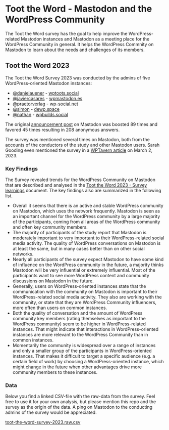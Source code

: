 # Toot the Word - Mastodon and the WordPress Community 
The Toot the Word survey has the goal to help improve the WordPress-related Mastodon instances and Mastodon as a meeting place for the WordPress Community in general. It helps the WordPress Commnity on Mastodon to learn about the needs and challenges of its members.

## Toot the Word 2023
The Toot the Word Survey 2023 was conducted by the admins of five WordPress-oriented Mastodon instances:

* [@danielauener](https://wptoots.social/@danielauener) - [wptoots.social](https://wptoots.social)
* [@javiercasares](https://wpmastodon.es/@javiercasares) - [wpmastodon.es](https://wpmastodon.es)
* [@praetorverlag](https://wp-social.net/@praetorverlag) - [wp-social.net](https://wp-social.net)
* [@simon](https://dewp.space/@simon) - [dewp.space](https://dewp.space)
* [@nathan](https://wpbuilds.social/@nathan) - [wpbuilds.social](https://wpbuilds.social)

The original [announcement post](https://wptoots.social/@danielauener/109920626133274753) on Mastodon was boosted 89 times and favored 45 times resulting in 208 anonymous answers. 

The survey was mentioned several times on Mastodon, both from the accounts of the conductors of the study and other Mastodon users. Sarah Gooding even mentioned the survey in a [WPTavern article](https://wptavern.com/wordpress-community-on-mastodon-launches-toot-the-word-survey) on March 2, 2023.

### Key Findings

The Survey revealed trends for the WordPress Community on Mastodon that are described and analysed in the [Toot the Word 2023 - Survey learnings](https://github.com/danielauener/toot-the-word/raw/main/Toot%20the%20Word%202023%20-%20Survey%20learnings.pdf) document. The key findings also are summarized in the following list.

* Overall it seems that there is an active and stable WordPress community on Mastodon, which uses the network frequently. Mastodon is seen as an important channel for the WordPress community by a large majority of the participants, coming from all areas of the WordPress community and often key community members. 
* The majority of participants of the study report that Mastodon is moderately important to very important to their WordPress-related social media activity. The quality of WordPress conversations on Mastodon is at least the same, but in many cases better than on other social networks.
* Nearly all participants of the survey expect Mastodon to have some kind of influence on the WordPress community in the future, a majority thinks Mastodon will be very influential or extremely influential. Most of the participants want to see more WordPress content and community discussions on Mastodon in the future.
* Generally, users on WordPress-oriented instances state that the communication with the community on Mastodon is important to their WordPress-related social media activity. They also are working with the community, or state that they are WordPress Community influencers, more often than users on common instances.
* Both the quality of conversation and the amount of WordPress community key members (rating themselves as important to the WordPress community) seem to be higher in WordPress-related instances. That might indicate that interactions in WordPress-oriented instances are more relevant to the WordPress Community than in common instances. 
* Momentarily the community is widespread over a range of instances and only a smaller group of the participants in WordPress-oriented instances. That makes it difficult to target a specific audience (e.g. a certain field of work) by choosing a WordPress-oriented instance, which might change in the future when other advantages drive more community members to these instances.

### Data

Below you find a linked CSV-file with the raw-data from the survey. Feel free to use it for your own analysis, but please mention this repo and the survey as the origin of the data. A ping on Mastodon to the conducting admins of the survey would be appreciated.

[toot-the-word-survey-2023.raw.csv](https://github.com/danielauener/toot-the-word/blob/main/toot-the-word-survey-2023.raw.csv)
